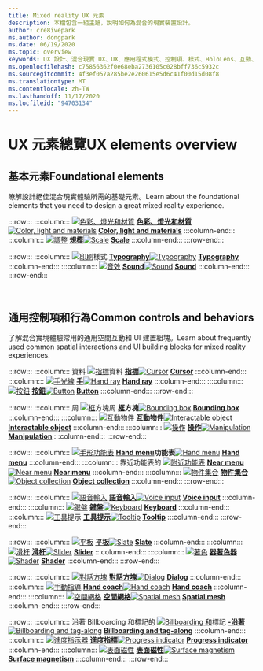 ```yaml
---
title: Mixed reality UX 元素
description: 本檔包含一組主題，說明如何為混合的現實裝置設計。
author: cre8ivepark
ms.author: dongpark
ms.date: 06/19/2020
ms.topic: overview
keywords: UX 設計、混合現實 UX、UX、應用程式模式、控制項、樣式、HoloLens、互動、空間互動、空間 UI、UX 元素、行為、建立區塊、印刷、色彩、混合現實耳機、windows mixed reality 耳機、虛擬實境耳機、HoloLens、MRTK、混合現實工具組
ms.openlocfilehash: c75856362f0e68eba2736105c028bff736c5932c
ms.sourcegitcommit: 4f3ef057a285be2e260615e5d6c41f00d15d08f8
ms.translationtype: MT
ms.contentlocale: zh-TW
ms.lasthandoff: 11/17/2020
ms.locfileid: "94703134"
---
```

# <a name="ux-elements-overview"></a><span data-ttu-id="376d6-104">UX 元素總覽</span><span class="sxs-lookup"><span data-stu-id="376d6-104">UX elements overview</span></span>
## <a name="foundational-elements"></a><span data-ttu-id="376d6-105">基本元素</span><span class="sxs-lookup"><span data-stu-id="376d6-105">Foundational elements</span></span>
<span data-ttu-id="376d6-106">瞭解設計絕佳混合現實體驗所需的基礎元素。</span><span class="sxs-lookup"><span data-stu-id="376d6-106">Learn about the foundational elements that you need to design a great mixed reality experience.</span></span>

:::row:::
    :::column:::
       <span data-ttu-id="376d6-107">[ ![ 色彩、燈光和材質](images/640px-fragments.png)](color-light-and-materials.md) **[色彩、燈光和材質](color-light-and-materials.md)**</span><span class="sxs-lookup"><span data-stu-id="376d6-107">[![Color, light and materials](images/640px-fragments.png)](color-light-and-materials.md) **[Color, light and materials](color-light-and-materials.md)**</span></span>
    :::column-end:::
    :::column:::
       <span data-ttu-id="376d6-108">[ ![ 調整](images/volvo-cars-microsoft-hololens-experience01-640px.png)](scale.md) **[規模](scale.md)**</span><span class="sxs-lookup"><span data-stu-id="376d6-108">[![Scale](images/volvo-cars-microsoft-hololens-experience01-640px.png)](scale.md) **[Scale](scale.md)**</span></span>
    :::column-end:::
:::row-end:::

:::row:::
    :::column:::
       <span data-ttu-id="376d6-109">[ ![ 印刷](images/typography-cover.png)](typography.md)樣式 **[Typography](typography.md)**</span><span class="sxs-lookup"><span data-stu-id="376d6-109">[![Typography](images/typography-cover.png)](typography.md) **[Typography](typography.md)**</span></span>
    :::column-end:::
    :::column:::
       <span data-ttu-id="376d6-110">[ ![ 音效](images/spatialaudio.png)](spatial-sound-design.md) **[Sound](spatial-sound-design.md)**</span><span class="sxs-lookup"><span data-stu-id="376d6-110">[![Sound](images/spatialaudio.png)](spatial-sound-design.md) **[Sound](spatial-sound-design.md)**</span></span>
    :::column-end:::
:::row-end:::

<br>

## <a name="common-controls-and-behaviors"></a><span data-ttu-id="376d6-111">通用控制項和行為</span><span class="sxs-lookup"><span data-stu-id="376d6-111">Common controls and behaviors</span></span>
<span data-ttu-id="376d6-112">了解混合實境體驗常用的通用空間互動和 UI 建置組塊。</span><span class="sxs-lookup"><span data-stu-id="376d6-112">Learn about frequently used common spatial interactions and UI building blocks for mixed reality experiences.</span></span>

:::row:::
    :::column:::
       <span data-ttu-id="376d6-113">資料 [ ![ 指標](images/UX_Hero_Cursor.jpg)](cursors.md)資料 **[指標](cursors.md)**</span><span class="sxs-lookup"><span data-stu-id="376d6-113">[![Cursor](images/UX_Hero_Cursor.jpg)](cursors.md) **[Cursor](cursors.md)**</span></span>
    :::column-end:::
    :::column:::
       <span data-ttu-id="376d6-114">[ ![ 手光線](images/UX_Hero_HandRay.jpg)](point-and-commit.md) **[手](point-and-commit.md)**</span><span class="sxs-lookup"><span data-stu-id="376d6-114">[![Hand ray](images/UX_Hero_HandRay.jpg)](point-and-commit.md) **[Hand ray](point-and-commit.md)**</span></span>
    :::column-end:::
    :::column:::
       <span data-ttu-id="376d6-115">[ ![ 按鈕](images/UX_Hero_Button.jpg)](button.md) **[按鈕](button.md)**</span><span class="sxs-lookup"><span data-stu-id="376d6-115">[![Button](images/UX_Hero_Button.jpg)](button.md) **[Button](button.md)**</span></span>
    :::column-end:::
:::row-end:::

:::row:::
    :::column:::
       <span data-ttu-id="376d6-116">周 [ ![ 框](images/UX_Hero_BoundingBox.jpg)](app-bar-and-bounding-box.md)方塊周 **[框](app-bar-and-bounding-box.md)方塊**</span><span class="sxs-lookup"><span data-stu-id="376d6-116">[![Bounding box](images/UX_Hero_BoundingBox.jpg)](app-bar-and-bounding-box.md) **[Bounding box](app-bar-and-bounding-box.md)**</span></span>
    :::column-end:::
    :::column:::
       <span data-ttu-id="376d6-117">[ ![ 互動物件](images/UX_Hero_Interactable.jpg)](interactable-object.md) **[互動物件](interactable-object.md)**</span><span class="sxs-lookup"><span data-stu-id="376d6-117">[![Interactable object](images/UX_Hero_Interactable.jpg)](interactable-object.md) **[Interactable object](interactable-object.md)**</span></span>
    :::column-end:::
    :::column:::
       <span data-ttu-id="376d6-118">[ ![ 操作](images/UX_Hero_Manipulation.jpg)](direct-manipulation.md) **[操作](direct-manipulation.md)**</span><span class="sxs-lookup"><span data-stu-id="376d6-118">[![Manipulation](images/UX_Hero_Manipulation.jpg)](direct-manipulation.md) **[Manipulation](direct-manipulation.md)**</span></span>
    :::column-end:::
:::row-end:::

:::row:::
    :::column:::
       <span data-ttu-id="376d6-119">[ ![ 手形功能表](images/UX_Hero_HandMenu.jpg)](hand-menu.md) **[Hand menu](hand-menu.md)功能表**</span><span class="sxs-lookup"><span data-stu-id="376d6-119">[![Hand menu](images/UX_Hero_HandMenu.jpg)](hand-menu.md) **[Hand menu](hand-menu.md)**</span></span>
    :::column-end:::
    :::column:::
       <span data-ttu-id="376d6-120">靠近功能表的 [ ![ 附近功能表](images/UX_Hero_NearMenu.jpg)](near-menu.md) **[Near menu](near-menu.md)**</span><span class="sxs-lookup"><span data-stu-id="376d6-120">[![Near menu](images/UX_Hero_NearMenu.jpg)](near-menu.md) **[Near menu](near-menu.md)**</span></span>
    :::column-end:::
    :::column:::
       <span data-ttu-id="376d6-121">[ ![ 物件集合](images/UX_Hero_ObjectCollection.jpg)](object-collection.md) **[物件集合](object-collection.md)**</span><span class="sxs-lookup"><span data-stu-id="376d6-121">[![Object collection](images/UX_Hero_ObjectCollection.jpg)](object-collection.md) **[Object collection](object-collection.md)**</span></span>
    :::column-end:::
:::row-end:::

:::row:::
    :::column:::
       <span data-ttu-id="376d6-122">[ ![ 語音輸入](images/UX_Hero_VoiceCommand.jpg)](voice-input.md) **[語音輸入](voice-input.md)**</span><span class="sxs-lookup"><span data-stu-id="376d6-122">[![Voice input](images/UX_Hero_VoiceCommand.jpg)](voice-input.md) **[Voice input](voice-input.md)**</span></span>
    :::column-end:::
    :::column:::
       <span data-ttu-id="376d6-123">[ ![ 鍵盤](images/UX_Hero_Keyboard.jpg)](keyboard.md) **[鍵盤](keyboard.md)**</span><span class="sxs-lookup"><span data-stu-id="376d6-123">[![Keyboard](images/UX_Hero_Keyboard.jpg)](keyboard.md) **[Keyboard](keyboard.md)**</span></span>
    :::column-end:::
    :::column:::
       <span data-ttu-id="376d6-124">[ ![ 工具](images/UX_Hero_Tooltip.jpg)](tooltip.md)提示 **[工具提示](tooltip.md)**</span><span class="sxs-lookup"><span data-stu-id="376d6-124">[![Tooltip](images/UX_Hero_Tooltip.jpg)](tooltip.md) **[Tooltip](tooltip.md)**</span></span>
    :::column-end:::
:::row-end:::

:::row:::
    :::column:::
       <span data-ttu-id="376d6-125">[ ![ 平板](images/UX_Hero_Slate.jpg)](slate.md) **[平板](slate.md)**</span><span class="sxs-lookup"><span data-stu-id="376d6-125">[![Slate](images/UX_Hero_Slate.jpg)](slate.md) **[Slate](slate.md)**</span></span>
    :::column-end:::
    :::column:::
       <span data-ttu-id="376d6-126">[ ![ 滑杆](images/UX_Hero_Slider.jpg)](slider.md) **[滑杆](slider.md)**</span><span class="sxs-lookup"><span data-stu-id="376d6-126">[![Slider](images/UX_Hero_Slider.jpg)](slider.md) **[Slider](slider.md)**</span></span>
    :::column-end:::
    :::column:::
        <span data-ttu-id="376d6-127">[ ![ 著色](images/UX_Hero_StandardShader.jpg)](shader.md) **[器著色器](shader.md)**</span><span class="sxs-lookup"><span data-stu-id="376d6-127">[![Shader](images/UX_Hero_StandardShader.jpg)](shader.md) **[Shader](shader.md)**</span></span>
    :::column-end:::
:::row-end:::

:::row:::
    :::column:::
       <span data-ttu-id="376d6-128">[ ![ 對話方塊](images/MRTK_UX_Dialog.jpg)](dialog-ui.md) **[對話方塊](dialog-ui.md)**</span><span class="sxs-lookup"><span data-stu-id="376d6-128">[![Dialog](images/MRTK_UX_Dialog.jpg)](dialog-ui.md) **[Dialog](dialog-ui.md)**</span></span>
    :::column-end:::
    :::column:::
       <span data-ttu-id="376d6-129">[ ![ 手動指導](images/HandCoach/MRTK_handCoach.jpg)](hand-coach.md) **[Hand coach](hand-coach.md)**</span><span class="sxs-lookup"><span data-stu-id="376d6-129">[![Hand coach](images/HandCoach/MRTK_handCoach.jpg)](hand-coach.md) **[Hand coach](hand-coach.md)**</span></span>
    :::column-end:::
    :::column:::
       <span data-ttu-id="376d6-130">[ ![ 空間網格](images/MRTK_PulseShader_SpatialMesh.gif)](spatial-mesh-ux.md) **[空間網格](spatial-mesh-ux.md)**</span><span class="sxs-lookup"><span data-stu-id="376d6-130">[![Spatial mesh](images/MRTK_PulseShader_SpatialMesh.gif)](spatial-mesh-ux.md) **[Spatial mesh](spatial-mesh-ux.md)**</span></span>
    :::column-end:::
:::row-end:::

:::row:::
    :::column:::
        <span data-ttu-id="376d6-131">沿著 Billboarding 和標記的 [ ![ Billboarding 和](images/MRTK_TagAlong.gif)](billboarding-and-tag-along.md)標記 **[-沿著](billboarding-and-tag-along.md)**</span><span class="sxs-lookup"><span data-stu-id="376d6-131">[![Billboarding and tag-along](images/MRTK_TagAlong.gif)](billboarding-and-tag-along.md) **[Billboarding and tag-along](billboarding-and-tag-along.md)**</span></span>
    :::column-end:::
    :::column:::
       <span data-ttu-id="376d6-132">[ ![ 進度指示器](images/MRTK_ProgressIndicator.gif)](progress.md) **[進度指標](progress.md)**</span><span class="sxs-lookup"><span data-stu-id="376d6-132">[![Progress indicator](images/MRTK_ProgressIndicator.gif)](progress.md) **[Progress indicator](progress.md)**</span></span>
    :::column-end:::
    :::column:::
       <span data-ttu-id="376d6-133">[ ![ 表面磁性](images/MRTK_SurfaceMagnetism.gif)](surface-magnetism.md) **[表面磁性](surface-magnetism.md)**</span><span class="sxs-lookup"><span data-stu-id="376d6-133">[![Surface magnetism](images/MRTK_SurfaceMagnetism.gif)](surface-magnetism.md) **[Surface magnetism](surface-magnetism.md)**</span></span>
    :::column-end:::
:::row-end:::

<br>
